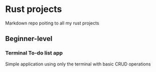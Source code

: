 # Rust projects
Markdown repo poiting to all my rust projects



## Beginner-level

### Terminal To-do list app
Simple application using only the terminal with basic CRUD operations

